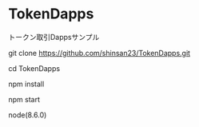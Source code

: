 # TokenDapps
トークン取引Dappsサンプル

git clone https://github.com/shinsan23/TokenDapps.git
          
cd TokenDapps

npm install

npm start

node(8.6.0)
